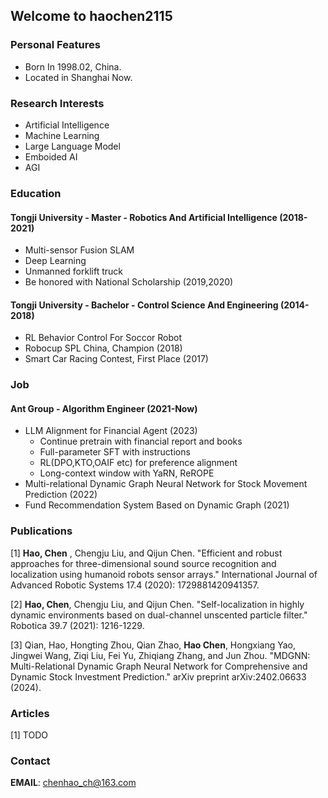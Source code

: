 ## Welcome to haochen2115
### Personal Features
- Born In 1998.02, China.
- Located in Shanghai Now.

### Research Interests
- Artificial Intelligence
- Machine Learning 
- Large Language Model
- Emboided AI
- AGI

### Education
#### Tongji University - Master - Robotics And Artificial Intelligence (2018-2021)
- Multi-sensor Fusion SLAM
- Deep Learning
- Unmanned forklift truck
- Be honored with National Scholarship (2019,2020)

#### Tongji University - Bachelor - Control Science And Engineering (2014-2018)
- RL Behavior Control For Soccor Robot
- Robocup SPL China, Champion (2018)
- Smart Car Racing Contest, First Place (2017)

### Job
#### Ant Group - Algorithm Engineer (2021-Now)
- LLM Alignment for Financial Agent (2023)
    - Continue pretrain with financial report and books
    - Full-parameter SFT with instructions
    - RL(DPO,KTO,OAIF etc) for preference alignment 
    - Long-context window with YaRN, ReROPE 
- Multi-relational Dynamic Graph Neural Network for Stock Movement Prediction (2022)
- Fund Recommendation System Based on Dynamic Graph (2021)

### Publications
[1] **Hao, Chen** , Chengju Liu, and Qijun Chen. "Efficient and robust approaches for three-dimensional sound source recognition and localization using humanoid robots sensor arrays." International Journal of Advanced Robotic Systems 17.4 (2020): 1729881420941357.

[2] **Hao, Chen**, Chengju Liu, and Qijun Chen. "Self-localization in highly dynamic environments based on dual-channel unscented particle filter." Robotica 39.7 (2021): 1216-1229.

[3] Qian, Hao, Hongting Zhou, Qian Zhao, **Hao Chen**, Hongxiang Yao, Jingwei Wang, Ziqi Liu, Fei Yu, Zhiqiang Zhang, and Jun Zhou. "MDGNN: Multi-Relational Dynamic Graph Neural Network for Comprehensive and Dynamic Stock Investment Prediction." arXiv preprint arXiv:2402.06633 (2024).

### Articles
[1] TODO

### Contact

**EMAIL**: chenhao_ch@163.com
